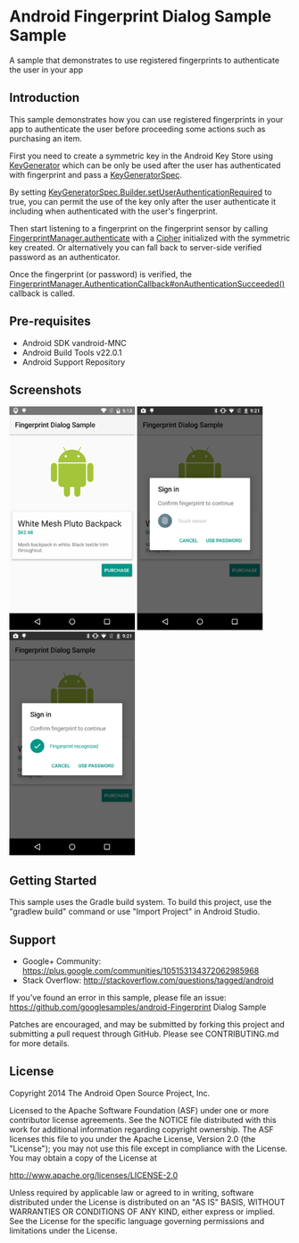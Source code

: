 
Android Fingerprint Dialog Sample Sample
===================================

A sample that demonstrates to use registered fingerprints to authenticate the user in your app

Introduction
------------

This sample demonstrates how you can use registered fingerprints in your app to authenticate the user
before proceeding some actions such as purchasing an item.

First you need to create a symmetric key in the Android Key Store using [KeyGenerator][1]
which can be only be used after the user has authenticated with fingerprint and pass
a [KeyGeneratorSpec][2].

By setting [KeyGeneratorSpec.Builder.setUserAuthenticationRequired][3] to true, you can permit the
use of the key only after the user authenticate it including when authenticated with the user's
fingerprint.

Then start listening to a fingerprint on the fingerprint sensor by calling
[FingerprintManager.authenticate][4] with a [Cipher][5] initialized with the symmetric key created.
Or alternatively you can fall back to server-side verified password as an authenticator.

Once the fingerprint (or password) is verified, the
[FingerprintManager.AuthenticationCallback#onAuthenticationSucceeded()][6] callback is called.

[1]: https://developer.android.com/reference/javax/crypto/KeyGenerator.html
[2]: https://developer.android.com/reference/android/security/KeyGenParameterSpec.html
[3]: https://developer.android.com/reference/android/security/KeyGenParameterSpec.Builder#setUserAuthenticationRequired().html
[4]: https://developer.android.com/reference/android/hardware/FingerprintManager#authenticate().html
[5]: https://developer.android.com/reference/javax/crypto/Cipher.html
[6]: https://developer.android.com/reference/android/hardware/FingerprintManager.AuthenticationCallback#onAuthenticationSucceeded().html

Pre-requisites
--------------

- Android SDK vandroid-MNC
- Android Build Tools v22.0.1
- Android Support Repository

Screenshots
-------------

<img src="screenshots/1-purchase-screen.png" height="400" alt="Screenshot"/> <img src="screenshots/2-fingerprint-dialog.png" height="400" alt="Screenshot"/> <img src="screenshots/3-fingerprint-authenticated.png" height="400" alt="Screenshot"/> 

Getting Started
---------------

This sample uses the Gradle build system. To build this project, use the
"gradlew build" command or use "Import Project" in Android Studio.

Support
-------

- Google+ Community: https://plus.google.com/communities/105153134372062985968
- Stack Overflow: http://stackoverflow.com/questions/tagged/android

If you've found an error in this sample, please file an issue:
https://github.com/googlesamples/android-Fingerprint Dialog Sample

Patches are encouraged, and may be submitted by forking this project and
submitting a pull request through GitHub. Please see CONTRIBUTING.md for more details.

License
-------

Copyright 2014 The Android Open Source Project, Inc.

Licensed to the Apache Software Foundation (ASF) under one or more contributor
license agreements.  See the NOTICE file distributed with this work for
additional information regarding copyright ownership.  The ASF licenses this
file to you under the Apache License, Version 2.0 (the "License"); you may not
use this file except in compliance with the License.  You may obtain a copy of
the License at

http://www.apache.org/licenses/LICENSE-2.0

Unless required by applicable law or agreed to in writing, software
distributed under the License is distributed on an "AS IS" BASIS, WITHOUT
WARRANTIES OR CONDITIONS OF ANY KIND, either express or implied.  See the
License for the specific language governing permissions and limitations under
the License.
